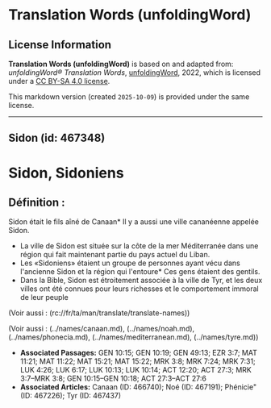# Translation Words (unfoldingWord)

## License Information

**Translation Words (unfoldingWord)** is based on and adapted from: _unfoldingWord® Translation Words_, [unfoldingWord](https://unfoldingword.org/utw), 2022, which is licensed under a [CC BY-SA 4.0 license](https://creativecommons.org/licenses/by-sa/4.0/legalcode.en).

This markdown version (created `2025-10-09`) is provided under the same license.



--------------------------------

## Sidon (id: 467348)

Sidon, Sidoniens
================

Définition :
------------

Sidon était le fils aîné de Canaan\* Il y a aussi une ville cananéenne appelée Sidon.

* La ville de Sidon est située sur la côte de la mer Méditerranée dans une région qui fait maintenant partie du pays actuel du Liban.
* Les «Sidoniens» étaient un groupe de personnes ayant vécu dans l'ancienne Sidon et la région qui l'entoure\* Ces gens étaient des gentils.
* Dans la Bible, Sidon est étroitement associée à la ville de Tyr, et les deux villes ont été connues pour leurs richesses et le comportement immoral de leur peuple

(Voir aussi : (rc://fr/ta/man/translate/translate\-names))

(Voir aussi : (../names/canaan.md), (../names/noah.md), (../names/phonecia.md), (../names/mediterranean.md), (../names/tyre.md))

* **Associated Passages:** GEN 10:15; GEN 10:19; GEN 49:13; EZR 3:7; MAT 11:21; MAT 11:22; MAT 15:21; MAT 15:22; MRK 3:8; MRK 7:24; MRK 7:31; LUK 4:26; LUK 6:17; LUK 10:13; LUK 10:14; ACT 12:20; ACT 27:3; MRK 3:7–MRK 3:8; GEN 10:15–GEN 10:18; ACT 27:3–ACT 27:6
* **Associated Articles:** Canaan (ID: 466740); Noé (ID: 467191); Phénicie&quot; (ID: 467226); Tyr (ID: 467437)


